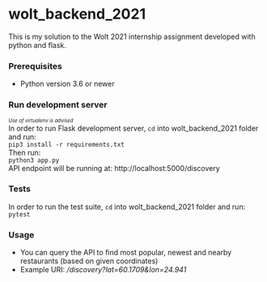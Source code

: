 # wolt_backend_2021
This is my solution to the Wolt 2021 internship assignment developed
with python and flask.

### Prerequisites
* Python version 3.6 or newer

### Run development server
<sub><sup>_Use of virtualenv is advised_</sub></sup>\
In order to run Flask development server, `cd` into wolt_backend_2021 folder and run:  
`pip3 install -r requirements.txt`  
Then run:  
`python3 app.py`  
API endpoint will be running at: http://localhost:5000/discovery

### Tests
In order to run the test suite, `cd` into wolt_backend_2021 folder and run:  
`pytest`


### Usage
* You can query the API to find most popular, newest and nearby restaurants
(based on given coordinates)
* Example URI: _/discovery?lat=60.1709&lon=24.941_
